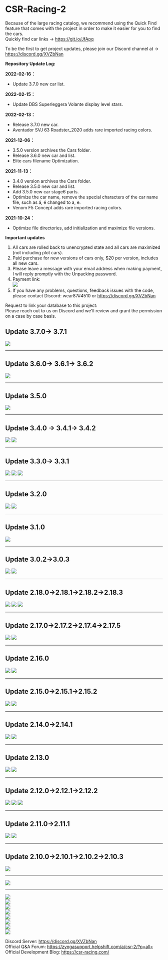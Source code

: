 # CSR-Racing-2
Because of the large racing catalog, we recommend using the Quick Find feature that comes with the project in order to make it easier for you to find the cars.<br>
Quickly find car links →  https://git.io/JfApq  <br>

To be the first to get project updates, please join our Discord channel at →  https://discord.gg/XVZbNan  <br>

**Repository Update Log:**<br>

**2022-02-16：**
* Update 3.7.0 new car list. <br>

**2022-02-15：**
* Update DBS Superleggera Volante display level stars. <br>

**2022-02-13：**
* Release 3.7.0 new car.<br>
* Aventador SVJ 63 Roadster_2020 adds rare imported racing colors.<br>

**2021-12-06：**
* 3.5.0 version archives the Cars folder.<br>
* Release 3.6.0 new car and list.<br>
* Elite cars filename Optimization.<br>

**2021-11-13：**
* 3.4.0 version archives the Cars folder.<br>
* Release 3.5.0 new car and list.<br>
* Add 3.5.0 new car stage6 parts.<br>
* Optimize the car name, remove the special characters of the car name file, such as á, é changed to a, e.<br>
* Venom F5 Concept adds rare imported racing colors.<br>

**2021-10-24：**
* Optimize file directories, add initialization and maximize file versions.

**Important updates**<br>
1. All cars are rolled back to unencrypted state and all cars are maximized (not including plot cars). <br>
2. Paid purchase for new versions of cars only, $20 per version, includes all new cars. <br>
3. Please leave a message with your email address when making payment, I will reply promptly with the Unpacking password. <br>
4. Payment link:<br>
[![](https://github.com/wear87/Picture-Material/blob/master/CSR2%20Material/paypal-blue3.png)](https://www.paypal.me/wear87)
5. If you have any problems, questions, feedback issues with the code, please contact Discord: wear87#4510 or https://discord.gg/XVZbNan <br>

Request to link your database to this project:<br>
Please reach out to us on Discord and we'll review and grant the permission on a case by case basis.<br>
## Update 3.7.0→ 3.7.1
![](https://github.com/wear87/Picture-Material/blob/master/CSR2%20Material/V3.7.0%20NewCar1.png)
****
## Update 3.6.0→ 3.6.1→ 3.6.2
![](https://github.com/wear87/Picture-Material/blob/master/CSR2%20Material/V3.6.0%20NewCar1.png)
****
## Update 3.5.0
![](https://github.com/wear87/Picture-Material/blob/master/CSR2%20Material/V3.5.0%20NewCar1.png)
****
## Update 3.4.0 → 3.4.1→ 3.4.2
![](https://github.com/wear87/Picture-Material/blob/master/CSR2%20Material/V3.4.0%20NewCar1.png)
![](https://github.com/wear87/Picture-Material/blob/master/CSR2%20Material/Car%20Upgrade%20Cash%20Cost%20Table.png)
****
## Update 3.3.0→ 3.3.1
![](https://github.com/wear87/Picture-Material/blob/master/CSR2%20Material/3.3.0.png)
![](https://github.com/wear87/Picture-Material/blob/master/CSR2%20Material/3.3.0-Elite%20Tokin.png)
[![](https://github.com/wear87/Picture-Material/blob/master/CSR2%20Material/V3.3.0-News.png)](https://csr-racing.com/en/posts/3-3-dev-update-and-europe-series-overview/)
****
## Update 3.2.0
![](https://github.com/wear87/Picture-Material/blob/master/CSR2%20Material/3.2.0.png)
![](https://github.com/wear87/Picture-Material/blob/master/CSR2%20Material/3.2.0-Elite%20Tokin.png)
****
## Update 3.1.0
![](https://github.com/wear87/Picture-Material/blob/master/CSR2%20Material/3.1.0.png)
****
## Update 3.0.2→3.0.3
![](https://github.com/wear87/Picture-Material/blob/master/CSR2%20Material/3.0.2-Elite%20Tokin.png)
![](https://github.com/wear87/Picture-Material/blob/master/CSR2%20Material/3.0.2.png)
****
## Update 2.18.0→2.18.1→2.18.2→2.18.3
![](https://github.com/wear87/Picture-Material/blob/master/CSR2%20Material/2.18.2.png)
![](https://github.com/wear87/Picture-Material/blob/master/CSR2%20Material/2.18.0-Elite%20Tokin.png)
![](https://github.com/wear87/Picture-Material/blob/master/CSR2%20Material/2.18.0.png)
****
## Update 2.17.0→2.17.2→2.17.4→2.17.5
![](https://github.com/wear87/Picture-Material/blob/master/CSR2%20Material/2.17.0-Elite%20Tokin.png)
![](https://github.com/wear87/Picture-Material/blob/master/CSR2%20Material/2.17.0_Final.png)
****
## Update 2.16.0
![](https://github.com/wear87/Picture-Material/blob/master/CSR2%20Material/2.16.0-Elite%20Tokin_Complete.png)
![](https://github.com/wear87/Picture-Material/blob/master/CSR2%20Material/2.16.0b1.png)
****
## Update 2.15.0→2.15.1→2.15.2
![](https://github.com/wear87/Picture-Material/blob/master/CSR2%20Material/2.15.0-Elite%20Tokin2.png)
![](https://github.com/wear87/Picture-Material/blob/master/CSR2%20Material/2.15.0b3.png)
****
## Update 2.14.0→2.14.1
![](https://github.com/wear87/Picture-Material/blob/master/CSR2%20Material/2.14.0-Elite%20Tokin.png)
![](https://github.com/wear87/Picture-Material/blob/master/CSR2%20Material/2.14.0.png)
****
## Update 2.13.0
![](https://github.com/wear87/Picture-Material/blob/master/CSR2%20Material/2.13.0-Elite%20Tokin.png)
![](https://github.com/wear87/Picture-Material/blob/master/CSR2%20Material/2.13.0.png)
****
## Update 2.12.0→2.12.1→2.12.2
![](https://github.com/wear87/Picture-Material/blob/master/CSR2%20Material/2.12.0-Elite%20Tokin.png)
![](https://github.com/wear87/Picture-Material/blob/master/CSR2%20Material/2.12.0-2.png)
[![](https://github.com/wear87/Picture-Material/blob/master/CSR2%20Material/2.12%20-Coming%20Soon.jpg)](https://csrracingofficial.tumblr.com/)
****
## Update 2.11.0→2.11.1
![](https://github.com/wear87/Picture-Material/blob/master/CSR2%20Material/2.11.0-Elite%20Tokin.png)
![](https://github.com/wear87/Picture-Material/blob/master/CSR2%20Material/2.11.0.png)
****
## Update 2.10.0→2.10.1→2.10.2→2.10.3
![](https://github.com/wear87/Picture-Material/blob/master/CSR2%20Material/2.10.0-Elite%20Tokin.png) 
****
![](https://github.com/wear87/Picture-Material/blob/master/CSR2%20Material/2.9.3.png)  
****
![](https://github.com/wear87/Picture-Material/blob/master/CSR2%20Material/British_event.png)<br>
![](https://github.com/wear87/Picture-Material/blob/master/CSR2%20Material/Bugatti%20110th%20Anniversary.png)<br>
![](https://github.com/wear87/Picture-Material/blob/master/CSR2%20Material/Hobbs%26Shaw.png)<br>
![](https://github.com/wear87/Picture-Material/blob/master/CSR2%20Material/Fast%26furious2.png)<br>
![](https://github.com/wear87/Picture-Material/blob/master/CSR2%20Material/Fast%26furious1.png)<br>
![](https://github.com/wear87/Picture-Material/blob/master/CSR2%20Material/Lamborghini%26Pagani.png)<br>
![](https://github.com/wear87/Picture-Material/blob/master/CSR2%20Material/Italia%26America.png)<br>
![](https://github.com/wear87/Picture-Material/blob/master/CSR2%20Material/CSR2_Cover.png)<br>

Discord Server: https://discord.gg/XVZbNan <br>
Official Q&A Forum: https://zyngasupport.helpshift.com/a/csr-2/?p=all><br>
Official Development Blog: https://csr-racing.com/
